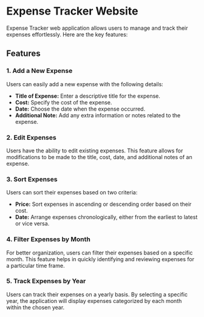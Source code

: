 # Expense Tracker Website

Expense Tracker web application allows users to manage and track their expenses effortlessly. Here are the key features:

## Features

### 1. Add a New Expense

Users can easily add a new expense with the following details:

   - **Title of Expense:** Enter a descriptive title for the expense.
   - **Cost:** Specify the cost of the expense.
   - **Date:** Choose the date when the expense occurred.
   - **Additional Note:** Add any extra information or notes related to the expense.

### 2. Edit Expenses

Users have the ability to edit existing expenses. This feature allows for modifications to be made to the title, cost, date, and additional notes of an expense.

### 3. Sort Expenses

Users can sort their expenses based on two criteria:

   - **Price:** Sort expenses in ascending or descending order based on their cost.
   - **Date:** Arrange expenses chronologically, either from the earliest to latest or vice versa.

### 4. Filter Expenses by Month

For better organization, users can filter their expenses based on a specific month. This feature helps in quickly identifying and reviewing expenses for a particular time frame.

### 5. Track Expenses by Year

Users can track their expenses on a yearly basis. By selecting a specific year, the application will display expenses categorized by each month within the chosen year.
